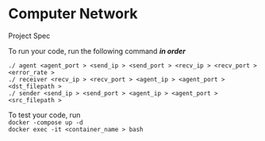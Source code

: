 # Computer Network

Project Spec

To run your code, run the following command ***in order***  

`./ agent <agent_port > <send_ip > <send_port > <recv_ip > <recv_port > <error_rate >`  
`./ receiver <recv_ip > <recv_port > <agent_ip > <agent_port > <dst_filepath >`  
`./ sender <send_ip > <send_port > <agent_ip > <agent_port > <src_filepath >`

To test your code, run   
`docker -compose up -d`  
`docker exec -it <container_name > bash`

